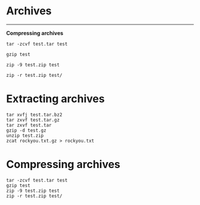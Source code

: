 # Archives

---

**Compressing archives**

    tar -zcvf test.tar test
    
    gzip test
    
    zip -9 test.zip test
    
    zip -r test.zip test/

# Extracting archives

    tar xvfj test.tar.bz2
    tar zxvf test.tar.gz
    tar zxvf test.tar
    gzip -d test.gz
    unzip test.zip
    zcat rockyou.txt.gz > rockyou.txt
    

# Compressing archives

    tar -zcvf test.tar test
    gzip test
    zip -9 test.zip test
    zip -r test.zip test/